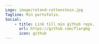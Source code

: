 ```yaml
---
Logo: image/roland-rottenstein.jpg
Tagline: Min portofolio.
Social:
    - title: Link till min github repo.
      url: https://github.com/flargbg
      icon: github
---
```

